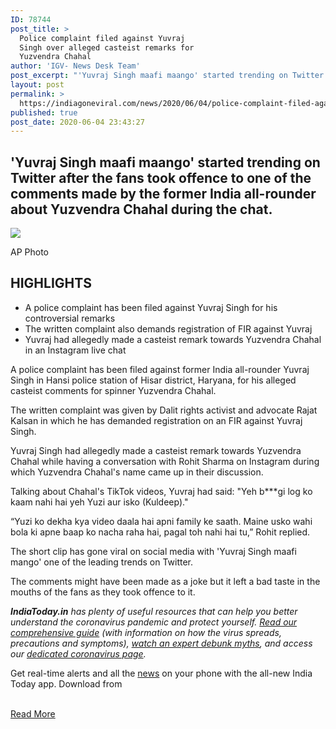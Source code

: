 ```yaml
---
ID: 78744
post_title: >
  Police complaint filed against Yuvraj
  Singh over alleged casteist remarks for
  Yuzvendra Chahal
author: 'IGV- News Desk Team'
post_excerpt: "'Yuvraj Singh maafi maango' started trending on Twitter after the fans took offence to one of the comments made by the former India all-rounder about Yuzvendra Chahal during the chat. AP PhotoHIGHLIGHTSA police complaint has been filed against Yuvraj Singh for his controversial remarksThe written complaint also demands registration of FIR against YuvrajYuvraj had allegedly&hellip;"
layout: post
permalink: >
  https://indiagoneviral.com/news/2020/06/04/police-complaint-filed-against-yuvraj-singh-over-alleged-casteist-remarks-for-yuzvendra-chahal/78744/india-gone-viral/
published: true
post_date: 2020-06-04 23:43:27
---
```

<p><h2>'Yuvraj Singh maafi maango' started trending on Twitter after the fans took offence to one of the comments made by the former India all-rounder about Yuzvendra Chahal during the chat.</h2></p><div><div class="" id="stryimg" itemprop="associatedMedia image" itemscope="" itemtype="https://schema.org/ImageObject"><meta content="true" itemprop="representativeOfPage"></meta><div> <p><img alt=" " data-src="https://akm-img-a-in.tosshub.com/indiatoday/images/story/202006/YUVI-770x433.png?IIJme5j5hBKs2PRenKcqFTPhhQx28LTx" height=" " itemprop="contentUrl" src="https://akm-img-a-in.tosshub.com/indiatoday/../sites/all/themes/itg/images/itg_image370x208.jpg" title=" " width=" "></img></p><meta content="https://akm-img-a-in.tosshub.com/indiatoday/images/story/202006/YUVI-770x433.png?IIJme5j5hBKs2PRenKcqFTPhhQx28LTx" itemprop="url"></meta><meta content="647" itemprop="width"></meta><meta content="363" itemprop="height"></meta></div><p>AP Photo</p></div><div><h2>HIGHLIGHTS</h2><ul><li>A police complaint has been filed against Yuvraj Singh for his controversial remarks</li><li>The written complaint also demands registration of FIR against Yuvraj</li><li>Yuvraj had allegedly made a casteist remark towards Yuzvendra Chahal in an Instagram live chat</li></ul></div><div itemprop="articleBody"><p>A police complaint has been filed against former India all-rounder Yuvraj Singh in Hansi police station of Hisar district, Haryana, for his alleged casteist comments for spinner Yuzvendra Chahal.</p><p>The written complaint was given by Dalit rights activist and advocate Rajat Kalsan in which he has demanded registration on an FIR against Yuvraj Singh.</p><p>Yuvraj Singh had allegedly made a casteist remark towards Yuzvendra Chahal while having a conversation with Rohit Sharma on Instagram during which Yuzvendra Chahal's name came up in their discussion.</p><p>Talking about Chahal's TikTok videos, Yuvraj had said: "Yeh b***gi log ko kaam nahi hai yeh Yuzi aur isko (Kuldeep)."</p><p>“Yuzi ko dekha kya video daala hai apni family ke saath. Maine usko wahi bola ki apne baap ko nacha raha hai, pagal toh nahi hai tu,” Rohit replied.</p><p>The short clip has gone viral on social media with 'Yuvraj Singh maafi mango' one of the leading trends on Twitter.</p><p>The comments might have been made as a joke but it left a bad taste in the mouths of the fans as they took offence to it.</p></div><div><p><em><strong>IndiaToday.in</strong> has plenty of useful resources that can help you better understand the coronavirus pandemic and protect yourself. <a href="https://www.indiatoday.in/india/story/coronavirus-pandemic-covid-19-precautions-symptoms-global-impact-complete-guide-1657761-2020-03-20" target="_blank" rel="noopener noreferrer">Read our comprehensive guide</a> (with information on how the virus spreads, precautions and symptoms), <a href="https://www.indiatoday.in/newsmo/video/coronavirus-outbreak-5-big-myths-busted-1654318-2020-03-11" target="_blank" rel="noopener noreferrer">watch an expert debunk myths</a>, and access our <a href="https://www.indiatoday.in/coronavirus" target="_blank" rel="noopener noreferrer">dedicated coronavirus page</a>.</em></p></div><div><p>Get real-time alerts and all the <a href="https://www.indiatoday.in/news.html">news</a> on your phone with the all-new India Today app. Download from</p></div></div><br/><a href="https://www.indiatoday.in/sports/cricket/story/police-complaint-file-against-yuvraj-singh-casteist-remarks-for-yuzvendra-chahal-1685554-2020-06-04" class="button purchase" rel="nofollow noopener noreferrer" target="_blank">Read More</a>